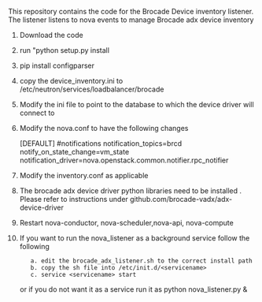 This repository contains the code for the Brocade Device inventory listener. The listener listens to nova events to manage
Brocade adx device inventory


1. Download the code

2. run "python setup.py install

3. pip install configparser

4. copy the device_inventory.ini to /etc/neutron/services/loadbalancer/brocade

5. Modify the ini file to point to the database to which the device driver will connect to

6. Modify the nova.conf to have the following changes

    [DEFAULT]
    #notifications
    notification_topics=brcd
    notify_on_state_change=vm_state
    notification_driver=nova.openstack.common.notifier.rpc_notifier

 7. Modify the inventory.conf as applicable

 8. The brocade adx device driver python libraries need to be installed . Please refer to instructions under
    github.com/brocade-vadx/adx-device-driver

 9. Restart nova-conductor, nova-scheduler,nova-api, nova-compute

 10. If you want to run the nova_listener as a background service follow the following

            a. edit the brocade_adx_listener.sh to the correct install path
            b. copy the sh file into /etc/init.d/<servicename>
            c. service <servicename> start

     or if you do not want it as a service run it as python nova_listener.py &









